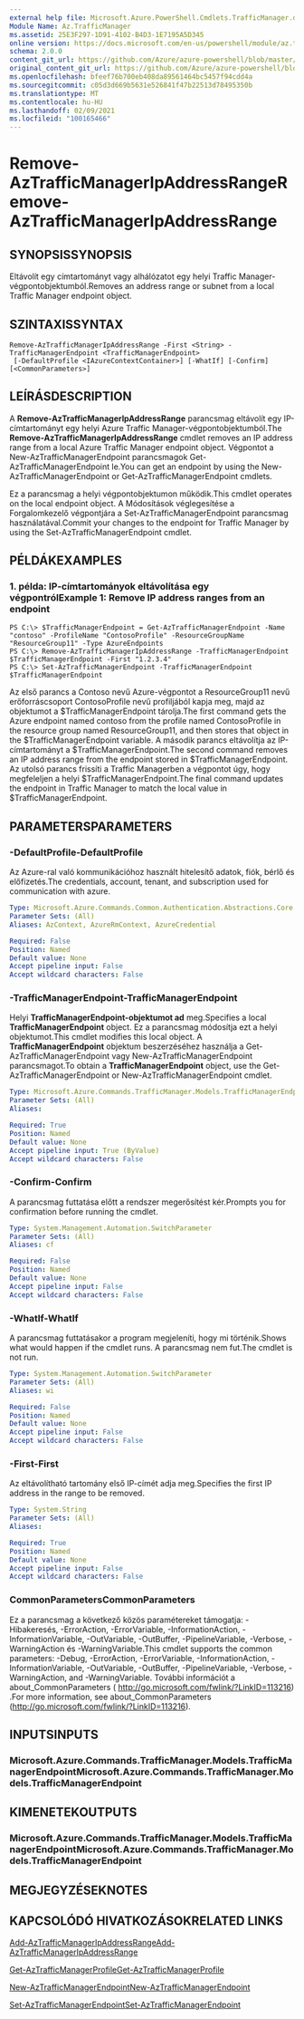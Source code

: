 ```yaml
---
external help file: Microsoft.Azure.PowerShell.Cmdlets.TrafficManager.dll-Help.xml
Module Name: Az.TrafficManager
ms.assetid: 25E3F297-1D91-4102-B4D3-1E7195A5D345
online version: https://docs.microsoft.com/en-us/powershell/module/az.trafficmanager/remove-aztrafficmanagerIpAddressRange
schema: 2.0.0
content_git_url: https://github.com/Azure/azure-powershell/blob/master/src/TrafficManager/TrafficManager/help/Remove-AzTrafficManagerIpAddressRange.md
original_content_git_url: https://github.com/Azure/azure-powershell/blob/master/src/TrafficManager/TrafficManager/help/Remove-AzTrafficManagerIpAddressRange.md
ms.openlocfilehash: bfeef76b700eb408da89561464bc5457f94cdd4a
ms.sourcegitcommit: c05d3d669b5631e526841f47b22513d78495350b
ms.translationtype: MT
ms.contentlocale: hu-HU
ms.lasthandoff: 02/09/2021
ms.locfileid: "100165466"
---
```

# <span data-ttu-id="03ec7-101">Remove-AzTrafficManagerIpAddressRange</span><span class="sxs-lookup"><span data-stu-id="03ec7-101">Remove-AzTrafficManagerIpAddressRange</span></span>

## <span data-ttu-id="03ec7-102">SYNOPSIS</span><span class="sxs-lookup"><span data-stu-id="03ec7-102">SYNOPSIS</span></span>
<span data-ttu-id="03ec7-103">Eltávolít egy címtartományt vagy alhálózatot egy helyi Traffic Manager-végpontobjektumból.</span><span class="sxs-lookup"><span data-stu-id="03ec7-103">Removes an address range or subnet from a local Traffic Manager endpoint object.</span></span>

## <span data-ttu-id="03ec7-104">SZINTAXIS</span><span class="sxs-lookup"><span data-stu-id="03ec7-104">SYNTAX</span></span>

```
Remove-AzTrafficManagerIpAddressRange -First <String> -TrafficManagerEndpoint <TrafficManagerEndpoint>
 [-DefaultProfile <IAzureContextContainer>] [-WhatIf] [-Confirm] [<CommonParameters>]
```

## <span data-ttu-id="03ec7-105">LEÍRÁS</span><span class="sxs-lookup"><span data-stu-id="03ec7-105">DESCRIPTION</span></span>
<span data-ttu-id="03ec7-106">A **Remove-AzTrafficManagerIpAddressRange** parancsmag eltávolít egy IP-címtartományt egy helyi Azure Traffic Manager-végpontobjektumból.</span><span class="sxs-lookup"><span data-stu-id="03ec7-106">The **Remove-AzTrafficManagerIpAddressRange** cmdlet removes an IP address range from a local Azure Traffic Manager endpoint object.</span></span>
<span data-ttu-id="03ec7-107">Végpontot a New-AzTrafficManagerEndpoint parancsmagok Get-AzTrafficManagerEndpoint le.</span><span class="sxs-lookup"><span data-stu-id="03ec7-107">You can get an endpoint by using the New-AzTrafficManagerEndpoint or Get-AzTrafficManagerEndpoint cmdlets.</span></span>

<span data-ttu-id="03ec7-108">Ez a parancsmag a helyi végpontobjektumon működik.</span><span class="sxs-lookup"><span data-stu-id="03ec7-108">This cmdlet operates on the local endpoint object.</span></span>
<span data-ttu-id="03ec7-109">A Módosítások véglegesítése a Forgalomkezelő végpontjára a Set-AzTrafficManagerEndpoint parancsmag használatával.</span><span class="sxs-lookup"><span data-stu-id="03ec7-109">Commit your changes to the endpoint for Traffic Manager by using the Set-AzTrafficManagerEndpoint cmdlet.</span></span>

## <span data-ttu-id="03ec7-110">PÉLDÁK</span><span class="sxs-lookup"><span data-stu-id="03ec7-110">EXAMPLES</span></span>

### <span data-ttu-id="03ec7-111">1. példa: IP-címtartományok eltávolítása egy végpontról</span><span class="sxs-lookup"><span data-stu-id="03ec7-111">Example 1: Remove IP address ranges from an endpoint</span></span>
```
PS C:\> $TrafficManagerEndpoint = Get-AzTrafficManagerEndpoint -Name "contoso" -ProfileName "ContosoProfile" -ResourceGroupName "ResourceGroup11" -Type AzureEndpoints
PS C:\> Remove-AzTrafficManagerIpAddressRange -TrafficManagerEndpoint $TrafficManagerEndpoint -First "1.2.3.4"
PS C:\> Set-AzTrafficManagerEndpoint -TrafficManagerEndpoint $TrafficManagerEndpoint
```

<span data-ttu-id="03ec7-112">Az első parancs a Contoso nevű Azure-végpontot a ResourceGroup11 nevű erőforráscsoport ContosoProfile nevű profiljából kapja meg, majd az objektumot a $TrafficManagerEndpoint tárolja.</span><span class="sxs-lookup"><span data-stu-id="03ec7-112">The first command gets the Azure endpoint named contoso from the profile named ContosoProfile in the resource group named ResourceGroup11, and then stores that object in the $TrafficManagerEndpoint variable.</span></span>
<span data-ttu-id="03ec7-113">A második parancs eltávolítja az IP-címtartományt a $TrafficManagerEndpoint.</span><span class="sxs-lookup"><span data-stu-id="03ec7-113">The second command removes an IP address range from the endpoint stored in $TrafficManagerEndpoint.</span></span>
<span data-ttu-id="03ec7-114">Az utolsó parancs frissíti a Traffic Managerben a végpontot úgy, hogy megfeleljen a helyi $TrafficManagerEndpoint.</span><span class="sxs-lookup"><span data-stu-id="03ec7-114">The final command updates the endpoint in Traffic Manager to match the local value in $TrafficManagerEndpoint.</span></span>

## <span data-ttu-id="03ec7-115">PARAMETERS</span><span class="sxs-lookup"><span data-stu-id="03ec7-115">PARAMETERS</span></span>

### <span data-ttu-id="03ec7-116">-DefaultProfile</span><span class="sxs-lookup"><span data-stu-id="03ec7-116">-DefaultProfile</span></span>
<span data-ttu-id="03ec7-117">Az Azure-ral való kommunikációhoz használt hitelesítő adatok, fiók, bérlő és előfizetés.</span><span class="sxs-lookup"><span data-stu-id="03ec7-117">The credentials, account, tenant, and subscription used for communication with azure.</span></span>

```yaml
Type: Microsoft.Azure.Commands.Common.Authentication.Abstractions.Core.IAzureContextContainer
Parameter Sets: (All)
Aliases: AzContext, AzureRmContext, AzureCredential

Required: False
Position: Named
Default value: None
Accept pipeline input: False
Accept wildcard characters: False
```

### <span data-ttu-id="03ec7-118">-TrafficManagerEndpoint</span><span class="sxs-lookup"><span data-stu-id="03ec7-118">-TrafficManagerEndpoint</span></span>
<span data-ttu-id="03ec7-119">Helyi **TrafficManagerEndpoint-objektumot ad** meg.</span><span class="sxs-lookup"><span data-stu-id="03ec7-119">Specifies a local **TrafficManagerEndpoint** object.</span></span>
<span data-ttu-id="03ec7-120">Ez a parancsmag módosítja ezt a helyi objektumot.</span><span class="sxs-lookup"><span data-stu-id="03ec7-120">This cmdlet modifies this local object.</span></span>
<span data-ttu-id="03ec7-121">A **TrafficManagerEndpoint** objektum beszerzéséhez használja a Get-AzTrafficManagerEndpoint vagy New-AzTrafficManagerEndpoint parancsmagot.</span><span class="sxs-lookup"><span data-stu-id="03ec7-121">To obtain a **TrafficManagerEndpoint** object, use the Get-AzTrafficManagerEndpoint or New-AzTrafficManagerEndpoint cmdlet.</span></span>

```yaml
Type: Microsoft.Azure.Commands.TrafficManager.Models.TrafficManagerEndpoint
Parameter Sets: (All)
Aliases:

Required: True
Position: Named
Default value: None
Accept pipeline input: True (ByValue)
Accept wildcard characters: False
```

### <span data-ttu-id="03ec7-122">-Confirm</span><span class="sxs-lookup"><span data-stu-id="03ec7-122">-Confirm</span></span>
<span data-ttu-id="03ec7-123">A parancsmag futtatása előtt a rendszer megerősítést kér.</span><span class="sxs-lookup"><span data-stu-id="03ec7-123">Prompts you for confirmation before running the cmdlet.</span></span>

```yaml
Type: System.Management.Automation.SwitchParameter
Parameter Sets: (All)
Aliases: cf

Required: False
Position: Named
Default value: None
Accept pipeline input: False
Accept wildcard characters: False
```

### <span data-ttu-id="03ec7-124">-WhatIf</span><span class="sxs-lookup"><span data-stu-id="03ec7-124">-WhatIf</span></span>
<span data-ttu-id="03ec7-125">A parancsmag futtatásakor a program megjeleníti, hogy mi történik.</span><span class="sxs-lookup"><span data-stu-id="03ec7-125">Shows what would happen if the cmdlet runs.</span></span> <span data-ttu-id="03ec7-126">A parancsmag nem fut.</span><span class="sxs-lookup"><span data-stu-id="03ec7-126">The cmdlet is not run.</span></span>

```yaml
Type: System.Management.Automation.SwitchParameter
Parameter Sets: (All)
Aliases: wi

Required: False
Position: Named
Default value: None
Accept pipeline input: False
Accept wildcard characters: False
```

### <span data-ttu-id="03ec7-127">-First</span><span class="sxs-lookup"><span data-stu-id="03ec7-127">-First</span></span>
<span data-ttu-id="03ec7-128">Az eltávolítható tartomány első IP-címét adja meg.</span><span class="sxs-lookup"><span data-stu-id="03ec7-128">Specifies the first IP address in the range to be removed.</span></span>

```yaml
Type: System.String
Parameter Sets: (All)
Aliases:

Required: True
Position: Named
Default value: None
Accept pipeline input: False
Accept wildcard characters: False
```

### <span data-ttu-id="03ec7-129">CommonParameters</span><span class="sxs-lookup"><span data-stu-id="03ec7-129">CommonParameters</span></span>
<span data-ttu-id="03ec7-130">Ez a parancsmag a következő közös paramétereket támogatja: -Hibakeresés, -ErrorAction, -ErrorVariable, -InformationAction, -InformationVariable, -OutVariable, -OutBuffer, -PipelineVariable, -Verbose, -WarningAction és -WarningVariable.</span><span class="sxs-lookup"><span data-stu-id="03ec7-130">This cmdlet supports the common parameters: -Debug, -ErrorAction, -ErrorVariable, -InformationAction, -InformationVariable, -OutVariable, -OutBuffer, -PipelineVariable, -Verbose, -WarningAction, and -WarningVariable.</span></span> <span data-ttu-id="03ec7-131">További információt a about_CommonParameters ( http://go.microsoft.com/fwlink/?LinkID=113216) .</span><span class="sxs-lookup"><span data-stu-id="03ec7-131">For more information, see about_CommonParameters (http://go.microsoft.com/fwlink/?LinkID=113216).</span></span>

## <span data-ttu-id="03ec7-132">INPUTS</span><span class="sxs-lookup"><span data-stu-id="03ec7-132">INPUTS</span></span>

### <span data-ttu-id="03ec7-133">Microsoft.Azure.Commands.TrafficManager.Models.TrafficManagerEndpoint</span><span class="sxs-lookup"><span data-stu-id="03ec7-133">Microsoft.Azure.Commands.TrafficManager.Models.TrafficManagerEndpoint</span></span>

## <span data-ttu-id="03ec7-134">KIMENETEK</span><span class="sxs-lookup"><span data-stu-id="03ec7-134">OUTPUTS</span></span>

### <span data-ttu-id="03ec7-135">Microsoft.Azure.Commands.TrafficManager.Models.TrafficManagerEndpoint</span><span class="sxs-lookup"><span data-stu-id="03ec7-135">Microsoft.Azure.Commands.TrafficManager.Models.TrafficManagerEndpoint</span></span>

## <span data-ttu-id="03ec7-136">MEGJEGYZÉSEK</span><span class="sxs-lookup"><span data-stu-id="03ec7-136">NOTES</span></span>

## <span data-ttu-id="03ec7-137">KAPCSOLÓDÓ HIVATKOZÁSOK</span><span class="sxs-lookup"><span data-stu-id="03ec7-137">RELATED LINKS</span></span>

[<span data-ttu-id="03ec7-138">Add-AzTrafficManagerIpAddressRange</span><span class="sxs-lookup"><span data-stu-id="03ec7-138">Add-AzTrafficManagerIpAddressRange</span></span>](./Add-AzTrafficManagerIpAddressRange.md)

[<span data-ttu-id="03ec7-139">Get-AzTrafficManagerProfile</span><span class="sxs-lookup"><span data-stu-id="03ec7-139">Get-AzTrafficManagerProfile</span></span>](./Get-AzTrafficManagerEndpoint.md)

[<span data-ttu-id="03ec7-140">New-AzTrafficManagerEndpoint</span><span class="sxs-lookup"><span data-stu-id="03ec7-140">New-AzTrafficManagerEndpoint</span></span>](./New-AzTrafficManagerEndpoint.md)

[<span data-ttu-id="03ec7-141">Set-AzTrafficManagerEndpoint</span><span class="sxs-lookup"><span data-stu-id="03ec7-141">Set-AzTrafficManagerEndpoint</span></span>](./Set-AzTrafficManagerEndpoint.md)
